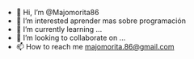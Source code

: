 - 👋 Hi, I’m @Majomorita86
- 👀 I’m interested  aprender mas sobre programación
- 🌱 I’m currently learning ...
- 💞️ I’m looking to collaborate on ...
- 📫 How to reach me  majomorita.86@gmail.com

<!---
Majomorita86/Majomorita86 is a ✨ special ✨ repository because its `README.md` (this file) appears on your GitHub profile.
You can click the Preview link to take a look at your changes.
--->
